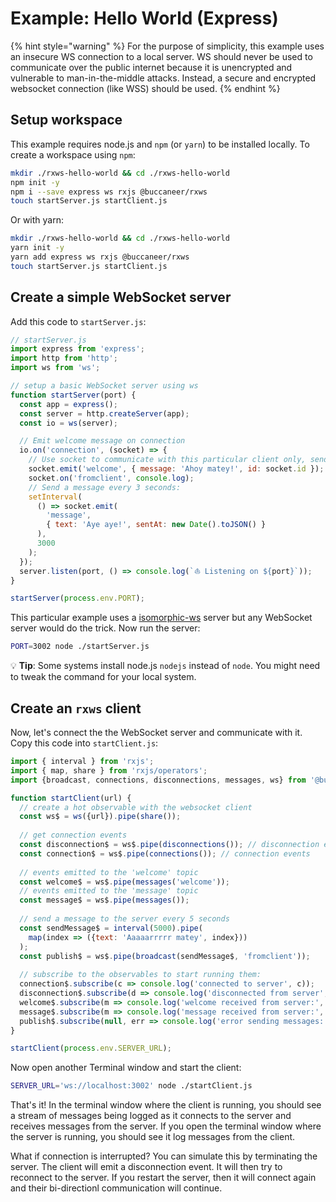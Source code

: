 # Example: Hello World (Express)

{% hint style="warning" %}
For the purpose of simplicity, this example uses an insecure WS connection to a local server.  WS should never be used to communicate over the public internet because it is unencrypted and vulnerable to man-in-the-middle attacks.  Instead, a secure and encrypted websocket connection (like WSS) should be used.
{% endhint %}

## Setup workspace
This example requires node.js and `npm` (or `yarn`) to be installed locally. To create a workspace using `npm`:
```bash
mkdir ./rxws-hello-world && cd ./rxws-hello-world
npm init -y
npm i --save express ws rxjs @buccaneer/rxws
touch startServer.js startClient.js
```
Or with yarn:
```bash
mkdir ./rxws-hello-world && cd ./rxws-hello-world
yarn init -y
yarn add express ws rxjs @buccaneer/rxws
touch startServer.js startClient.js
```

## Create a simple WebSocket server
Add this code to `startServer.js`:
```javascript
// startServer.js
import express from 'express';
import http from 'http';
import ws from 'ws';

// setup a basic WebSocket server using ws
function startServer(port) {
  const app = express();
  const server = http.createServer(app);
  const io = ws(server);

  // Emit welcome message on connection
  io.on('connection', (socket) => {
    // Use socket to communicate with this particular client only, sending it it's own id
    socket.emit('welcome', { message: 'Ahoy matey!', id: socket.id });
    socket.on('fromclient', console.log);
    // Send a message every 3 seconds:
    setInterval(
      () => socket.emit(
        'message',
        { text: 'Aye aye!', sentAt: new Date().toJSON() }
      ),
      3000
    );
  });
  server.listen(port, () => console.log(`⛵ Listening on ${port}`));
}

startServer(process.env.PORT);
```

This particular example uses a [isomorphic-ws](https://www.npmjs.com/package/isomorphic-ws) server but any WebSocket server would do the trick.  Now run the server:
```bash
PORT=3002 node ./startServer.js
```

💡 **Tip**: Some systems install node.js `nodejs` instead of `node`. You might need to tweak the command for your local system.

## Create an `rxws` client
Now, let's connect the the WebSocket server and communicate with it. Copy this code into `startClient.js`:
```javascript
import { interval } from 'rxjs';
import { map, share } from 'rxjs/operators';
import {broadcast, connections, disconnections, messages, ws} from '@buccaneer/rxws';

function startClient(url) {
  // create a hot observable with the websocket client
  const ws$ = ws({url}).pipe(share());
  
  // get connection events
  const disconnection$ = ws$.pipe(disconnections()); // disconnection events
  const connection$ = ws$.pipe(connections()); // connection events
  
  // events emitted to the 'welcome' topic
  const welcome$ = ws$.pipe(messages('welcome'));
  // events emitted to the 'message' topic
  const message$ = ws$.pipe(messages());
  
  // send a message to the server every 5 seconds
  const sendMessage$ = interval(5000).pipe(
    map(index => ({text: 'Aaaaarrrrr matey', index}))
  );
  const publish$ = ws$.pipe(broadcast(sendMessage$, 'fromclient'));
  
  // subscribe to the observables to start running them:
  connection$.subscribe(c => console.log('connected to server', c));
  disconnection$.subscribe(d => console.log('disconnected from server', d));
  welcome$.subscribe(m => console.log('welcome received from server:', m));
  message$.subscribe(m => console.log('message received from server:', m));
  publish$.subscribe(null, err => console.log('error sending messages:', err));
}

startClient(process.env.SERVER_URL);
```

Now open another Terminal window and start the client:
```bash
SERVER_URL='ws://localhost:3002' node ./startClient.js
```

That's it!  In the terminal window where the client is running, you should see a stream of messages being logged as it connects to the server and receives messages from the server.  If you open the terminal window where the server is running, you should see it log messages from the client.

What if connection is interrupted?  You can simulate this by terminating the server.  The client will emit a disconnection event.  It will then try to reconnect to the server.  If you restart the server, then it will connect again and their bi-directionl communication will continue.